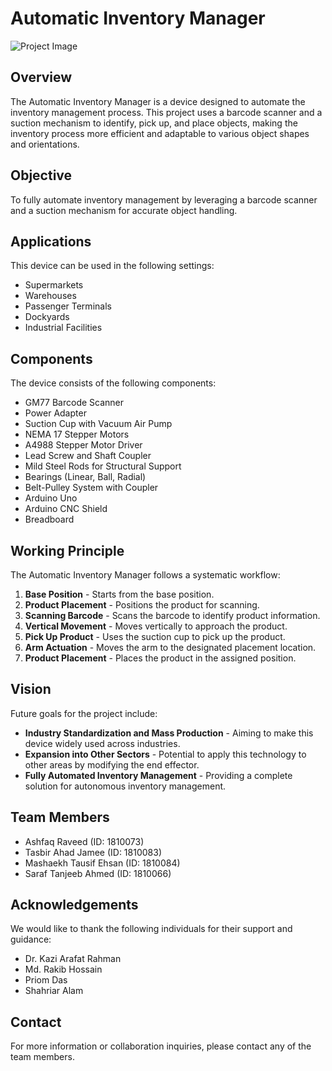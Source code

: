 Automatic Inventory Manager
===========================

![Project Image](https://github.com/mashaekh-tausif/automatic-inventory-manager/blob/912bf1c7cbfc3dac9699632f8b11c5be9a4b52b9/poster.jpg)

Overview
--------
The Automatic Inventory Manager is a device designed to automate the inventory management process. This project uses a barcode scanner and a suction mechanism to identify, pick up, and place objects, making the inventory process more efficient and adaptable to various object shapes and orientations.

Objective
---------
To fully automate inventory management by leveraging a barcode scanner and a suction mechanism for accurate object handling.

Applications
------------
This device can be used in the following settings:
- Supermarkets
- Warehouses
- Passenger Terminals
- Dockyards
- Industrial Facilities

Components
----------
The device consists of the following components:
- GM77 Barcode Scanner
- Power Adapter
- Suction Cup with Vacuum Air Pump
- NEMA 17 Stepper Motors
- A4988 Stepper Motor Driver
- Lead Screw and Shaft Coupler
- Mild Steel Rods for Structural Support
- Bearings (Linear, Ball, Radial)
- Belt-Pulley System with Coupler
- Arduino Uno
- Arduino CNC Shield
- Breadboard

Working Principle
-----------------
The Automatic Inventory Manager follows a systematic workflow:
1. **Base Position** - Starts from the base position.
2. **Product Placement** - Positions the product for scanning.
3. **Scanning Barcode** - Scans the barcode to identify product information.
4. **Vertical Movement** - Moves vertically to approach the product.
5. **Pick Up Product** - Uses the suction cup to pick up the product.
6. **Arm Actuation** - Moves the arm to the designated placement location.
7. **Product Placement** - Places the product in the assigned position.

Vision
------
Future goals for the project include:
- **Industry Standardization and Mass Production** - Aiming to make this device widely used across industries.
- **Expansion into Other Sectors** - Potential to apply this technology to other areas by modifying the end effector.
- **Fully Automated Inventory Management** - Providing a complete solution for autonomous inventory management.

Team Members
------------
- Ashfaq Raveed (ID: 1810073)
- Tasbir Ahad Jamee (ID: 1810083)
- Mashaekh Tausif Ehsan (ID: 1810084)
- Saraf Tanjeeb Ahmed (ID: 1810066)

Acknowledgements
----------------
We would like to thank the following individuals for their support and guidance:
- Dr. Kazi Arafat Rahman
- Md. Rakib Hossain
- Priom Das
- Shahriar Alam

Contact
-------
For more information or collaboration inquiries, please contact any of the team members.

